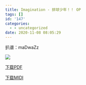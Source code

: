 ```yaml
---
title: Imagination - 排球少年！！ OP
tags: []
id: '147'
categories:
  - - uncategorized
date: 2020-11-08 08:05:29
---
```


扒谱：maDwaZz

![](https://animenz.anotia.top/wp-content/uploads/2020/11/imagination-790x1024.jpg)

[下载PDF](https://animenz.anotia.top/wp-content/uploads/2020/11/Imagination-Animenz.pdf)

[下载MIDI](https://animenz.anotia.top/wp-content/uploads/2020/11/Imagination-Animenz.mid)